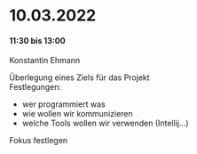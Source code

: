 # 10.03.2022
#### 11:30 bis 13:00
Konstantin Ehmann

Überlegung eines Ziels für das Projekt\
Festlegungen:
- wer programmiert was
- wie wollen wir kommunizieren
- welche Tools wollen wir verwenden (Intellij...)

Fokus festlegen  
